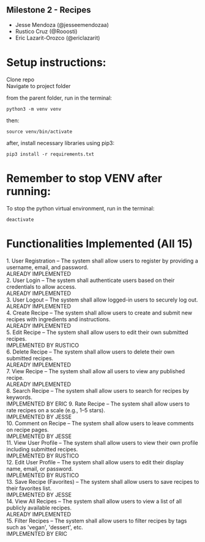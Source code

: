 ## Milestone 2 - Recipes
- Jesse Mendoza (@jesseemendozaa)
- Rustico Cruz (@Rooosti)
- Eric Lazarit-Orozco (@ericlazarit)

# Setup instructions:

<p>Clone repo<br>
Navigate to project folder</p>

from the parent folder, run in the terminal:
```
python3 -m venv venv
```
then:
```
source venv/bin/activate
```

after, install necessary libraries using pip3:
```
pip3 install -r requirements.txt
```

# Remember to stop VENV after running:
To stop the python virtual environment, run in the terminal:
```
deactivate
```

# Functionalities Implemented (All 15)
<p>1. User Registration – The system shall allow users to register by providing a username, email, and password.</br>
ALREADY IMPLEMENTED</br>
2. User Login – The system shall authenticate users based on their credentials to allow access.</br>
ALREADY IMPLEMENTED</br>
3. User Logout – The system shall allow logged-in users to securely log out.</br>
ALREADY IMPLEMENTED</br>
4. Create Recipe – The system shall allow users to create and submit new recipes with ingredients and instructions.</br>
ALREADY IMPLEMENTED</br>
5. Edit Recipe – The system shall allow users to edit their own submitted recipes.</br>
IMPLEMENTED BY RUSTICO </br>
6. Delete Recipe – The system shall allow users to delete their own submitted recipes.</br>
ALREADY IMPLEMENTED</br>
7. View Recipe – The system shall allow all users to view any published recipe.</br>
ALREADY IMPLEMENTED</br>
8. Search Recipe – The system shall allow users to search for recipes by keywords.</br>
IMPLEMENTED BY ERIC
9. Rate Recipe – The system shall allow users to rate recipes on a scale (e.g., 1–5 stars).</br>
IMPLEMENTED BY JESSE</br>
10. Comment on Recipe – The system shall allow users to leave comments on recipe pages.</br>
IMPLEMENTED BY JESSE</br>
11. View User Profile – The system shall allow users to view their own profile including submitted recipes.</br>
IMPLEMENTED BY RUSTICO</br>
12. Edit User Profile – The system shall allow users to edit their display name, email, or password.</br>
IMPLEMENTED BY RUSTICO</br>
13. Save Recipe (Favorites) – The system shall allow users to save recipes to their favorites list.</br>
IMPLEMENTED BY JESSE</br>
14. View All Recipes – The system shall allow users to view a list of all publicly available recipes.</br>
ALREADY IMPLEMENTED</br>
15. Filter Recipes – The system shall allow users to filter recipes by tags such as 'vegan', 'dessert', etc.</br>
IMPLEMENTED BY ERIC
</p>

